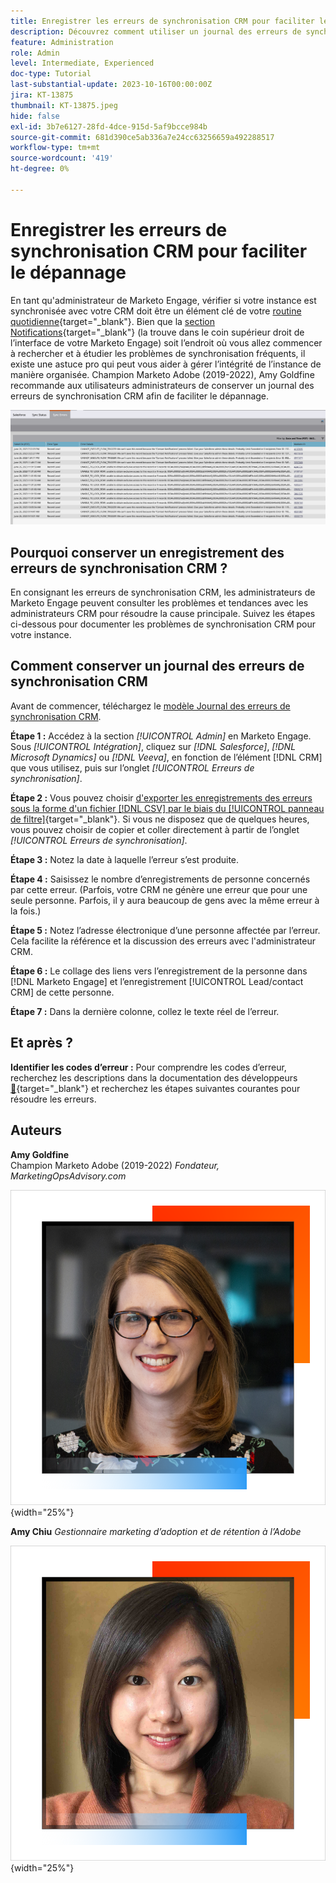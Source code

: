 ```yaml
---
title: Enregistrer les erreurs de synchronisation CRM pour faciliter le dépannage
description: Découvrez comment utiliser un journal des erreurs de synchronisation CRM pour étudier les problèmes de synchronisation CRM et le maintenir en bon état.
feature: Administration
role: Admin
level: Intermediate, Experienced
doc-type: Tutorial
last-substantial-update: 2023-10-16T00:00:00Z
jira: KT-13875
thumbnail: KT-13875.jpeg
hide: false
exl-id: 3b7e6127-28fd-4dce-915d-5af9bcce984b
source-git-commit: 681d390ce5ab336a7e24cc63256659a492288517
workflow-type: tm+mt
source-wordcount: '419'
ht-degree: 0%

---
```


# Enregistrer les erreurs de synchronisation CRM pour faciliter le dépannage

En tant qu&#39;administrateur de Marketo Engage, vérifier si votre instance est synchronisée avec votre CRM doit être un élément clé de votre [routine quotidienne](https://nation.marketo.com/t5/champion-program-blogs/my-marketo-morning-routine-tips-for-driving-marketing-operation/ba-p/247508){target="_blank"}. Bien que la [section Notifications](https://experienceleague.adobe.com/docs/marketo/using/product-docs/core-marketo-concepts/miscellaneous/notification-types.html?lang=fr){target="_blank"} (la trouve dans le coin supérieur droit de l’interface de votre Marketo Engage) soit l’endroit où vous allez commencer à rechercher et à étudier les problèmes de synchronisation fréquents, il existe une astuce pro qui peut vous aider à gérer l’intégrité de l’instance de manière organisée. Champion Marketo Adobe (2019-2022), Amy Goldfine recommande aux utilisateurs administrateurs de conserver un journal des erreurs de synchronisation CRM afin de faciliter le dépannage.

![Capture d’écran de l’onglet Erreurs de synchronisation](/help/tutorial-inherited-instance/_assets/Marketo_Engage_Admin_Salesforce_Sync_Errors_Tab.png)

## Pourquoi conserver un enregistrement des erreurs de synchronisation CRM ?

En consignant les erreurs de synchronisation CRM, les administrateurs de Marketo Engage peuvent consulter les problèmes et tendances avec les administrateurs CRM pour résoudre la cause principale. Suivez les étapes ci-dessous pour documenter les problèmes de synchronisation CRM pour votre instance.

## Comment conserver un journal des erreurs de synchronisation CRM

Avant de commencer, téléchargez le [modèle Journal des erreurs de synchronisation CRM](/help/tutorial-inherited-instance/_assets/downloads/Adobe-Marketo-Engage_CRM-Sync-Error-Log-Template.xlsx).

**Étape 1 :** Accédez à la section *[!UICONTROL Admin]* en Marketo Engage. Sous *[!UICONTROL Intégration]*, cliquez sur *[!DNL Salesforce]*, *[!DNL Microsoft Dynamics]* ou *[!DNL Veeva]*, en fonction de l’élément [!DNL CRM] que vous utilisez, puis sur l’onglet *[!UICONTROL Erreurs de synchronisation]*.

**Étape 2 :** Vous pouvez choisir [ d&#39;exporter les enregistrements des erreurs sous la forme d&#39;un fichier  [!DNL CSV] par le biais du [!UICONTROL panneau de filtre]](https://experienceleague.adobe.com/docs/marketo/using/product-docs/crm-sync/salesforce-sync/salesforce-sync-errors.html?lang=fr#filter-sync-errors){target="_blank"}. Si vous ne disposez que de quelques heures, vous pouvez choisir de copier et coller directement à partir de l’onglet *[!UICONTROL Erreurs de synchronisation]*.

**Étape 3 :** Notez la date à laquelle l’erreur s’est produite.

**Étape 4 :** Saisissez le nombre d’enregistrements de personne concernés par cette erreur. (Parfois, votre CRM ne génère une erreur que pour une seule personne. Parfois, il y aura beaucoup de gens avec la même erreur à la fois.)

**Étape 5 :** Notez l’adresse électronique d’une personne affectée par l’erreur. Cela facilite la référence et la discussion des erreurs avec l&#39;administrateur CRM.

**Étape 6 :** Le collage des liens vers l’enregistrement de la personne dans [!DNL Marketo Engage] et l’enregistrement [!UICONTROL Lead/contact CRM] de cette personne.

**Étape 7 :** Dans la dernière colonne, collez le texte réel de l’erreur.

## Et après ?

**Identifier les codes d’erreur :** Pour comprendre les codes d’erreur, recherchez les descriptions dans la documentation des développeurs [&#128279;](https://developers.marketo.com/rest-api/error-codes/#response_level_error_codes){target="_blank"} et recherchez les étapes suivantes courantes pour résoudre les erreurs.

## Auteurs

**Amy Goldfine**\
Champion Marketo Adobe (2019-2022)
*Fondateur, MarketingOpsAdvisory.com*

![Amy Goldfine](/help/tutorial-inherited-instance/_assets/authors/Customer_Author_Amy_Goldfine.png){width="25%"}

**Amy Chiu**
*Gestionnaire marketing d’adoption et de rétention à l’Adobe*

![Amy Chiu](/help/tutorial-inherited-instance/_assets/authors/Adobe_Author_Amy_Chiu.png){width="25%"}
